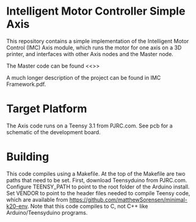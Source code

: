 Intelligent Motor Controller Simple Axis
=====

This repository contains a simple implementation of the Intelligent Motor Control (IMC) Axis module, which runs the motor for one axis on a 3D printer, and interfaces with other Axis nodes and the Master node.

The Master code can be found <<<link>>>

A much longer description of the project can be found in IMC Framework.pdf.

# Target Platform

The Axis code runs on a Teensy 3.1 from PJRC.com. See pcb for a schematic of the development board.

# Building

This code compiles using a Makefile. At the top of the Makefile are two paths that need to be set. First, download Teensyduino from PJRC.com. Configure TEENSY_PATH to point to the root folder of the Arduino install. Set VENDOR to point to the header files needed to compile Teensy code, which are available from https://github.com/matthewSorensen/minimal-k20-env. Note that this code compiles to C, not C++ like Arduino/Teensyduino programs. 
